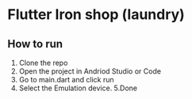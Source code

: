 # Flutter Iron shop (laundry)

## How to run
1. Clone the repo
2. Open the project in Andriod Studio or Code
3. Go to main.dart and click run 
4. Select the Emulation device.
5.Done

